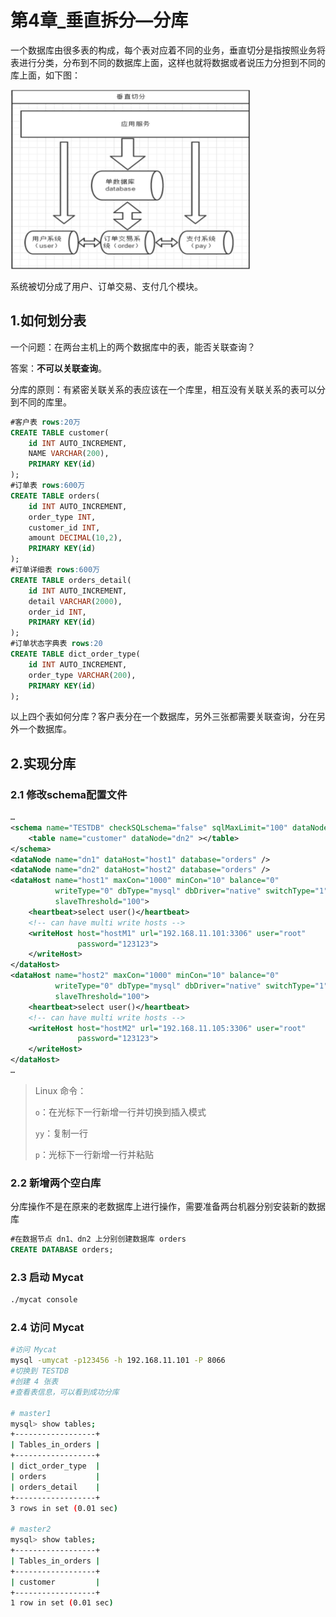 # 第4章_垂直拆分—分库

一个数据库由很多表的构成，每个表对应着不同的业务，垂直切分是指按照业务将表进行分类，分布到不同的数据库上面，这样也就将数据或者说压力分担到不同的库上面，如下图：

<img src="img/image-20220503195411499.png" alt="image-20220503195411499" style="zoom:50%;" />

系统被切分成了用户、订单交易、支付几个模块。

## 1.如何划分表

一个问题：在两台主机上的两个数据库中的表，能否关联查询？

答案：**不可以关联查询**。

分库的原则：有紧密关联关系的表应该在一个库里，相互没有关联关系的表可以分到不同的库里。

```sql
#客户表 rows:20万
CREATE TABLE customer(
    id INT AUTO_INCREMENT,
    NAME VARCHAR(200),
    PRIMARY KEY(id)
);
#订单表 rows:600万
CREATE TABLE orders(
    id INT AUTO_INCREMENT,
    order_type INT,
    customer_id INT,
    amount DECIMAL(10,2),
    PRIMARY KEY(id)
);
#订单详细表 rows:600万
CREATE TABLE orders_detail(
    id INT AUTO_INCREMENT,
    detail VARCHAR(2000),
    order_id INT,
    PRIMARY KEY(id)
);
#订单状态字典表 rows:20
CREATE TABLE dict_order_type(
    id INT AUTO_INCREMENT,
    order_type VARCHAR(200),
    PRIMARY KEY(id)
);
```

以上四个表如何分库？客户表分在一个数据库，另外三张都需要关联查询，分在另外一个数据库。

## 2.实现分库

### 2.1 修改schema配置文件

```xml
…
<schema name="TESTDB" checkSQLschema="false" sqlMaxLimit="100" dataNode="dn1">
    <table name="customer" dataNode="dn2" ></table>
</schema>
<dataNode name="dn1" dataHost="host1" database="orders" />
<dataNode name="dn2" dataHost="host2" database="orders" />
<dataHost name="host1" maxCon="1000" minCon="10" balance="0"
          writeType="0" dbType="mysql" dbDriver="native" switchType="1"
          slaveThreshold="100">
    <heartbeat>select user()</heartbeat>
    <!-- can have multi write hosts -->
    <writeHost host="hostM1" url="192.168.11.101:3306" user="root"
               password="123123">
    </writeHost>
</dataHost>
<dataHost name="host2" maxCon="1000" minCon="10" balance="0"
          writeType="0" dbType="mysql" dbDriver="native" switchType="1"
          slaveThreshold="100">
    <heartbeat>select user()</heartbeat>
    <!-- can have multi write hosts -->
    <writeHost host="hostM2" url="192.168.11.105:3306" user="root"
               password="123123">
    </writeHost>
</dataHost>
…
```

> Linux 命令：
>
> `o`：在光标下一行新增一行并切换到插入模式
>
> `yy`：复制一行
>
> `p`：光标下一行新增一行并粘贴

### 2.2 新增两个空白库

分库操作不是在原来的老数据库上进行操作，需要准备两台机器分别安装新的数据库

```sql
#在数据节点 dn1、dn2 上分别创建数据库 orders
CREATE DATABASE orders;
```

### 2.3 启动 Mycat

```bash
./mycat console
```

### 2.4 访问 Mycat 

```bash
#访问 Mycat
mysql -umycat -p123456 -h 192.168.11.101 -P 8066
#切换到 TESTDB
#创建 4 张表
#查看表信息，可以看到成功分库

# master1
mysql> show tables;
+------------------+
| Tables_in_orders |
+------------------+
| dict_order_type  |
| orders           |
| orders_detail    |
+------------------+
3 rows in set (0.01 sec)

# master2
mysql> show tables;
+------------------+
| Tables_in_orders |
+------------------+
| customer         |
+------------------+
1 row in set (0.01 sec)
```

